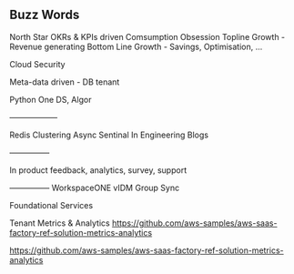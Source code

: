 
## Buzz Words
North Star
OKRs & KPIs driven
Comsumption Obsession
Topline Growth - Revenue generating
Bottom Line Growth - Savings, Optimisation, …

Cloud Security

Meta-data driven - DB tenant

Python One DS, Algor

——————


Redis
Clustering
Async
Sentinal
In Engineering Blogs

—————

In product feedback, analytics, survey, support


—————
WorkspaceONE
vIDM
Group Sync


Foundational Services

Tenant Metrics & Analytics
https://github.com/aws-samples/aws-saas-factory-ref-solution-metrics-analytics

https://github.com/aws-samples/aws-saas-factory-ref-solution-metrics-analytics


